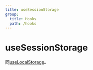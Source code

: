 ```yaml
---
title: useSessionStorage
group:
  title: Hooks
  path: /hooks
---
```


# useSessionStorage

同[useLocalStorage](/hooks/use-local-storage)。
